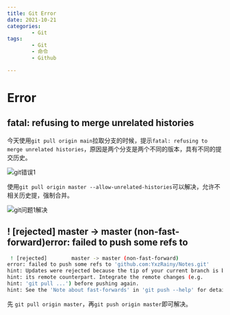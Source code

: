 ```yaml
---
title: Git Error
date: 2021-10-21
categories:
        - Git
tags:
        - Git
        - 命令
        - Github

---
```


# Error

## fatal: refusing to merge unrelated histories

今天使用`git pull origin main`拉取分支的时候，提示`fatal: refusing to merge unrelated histories`，原因是两个分支是两个不同的版本，具有不同的提交历史。

![git错误1](https://gallery.yxzi.xyz/galleries/2022/06/15/git%E9%94%99%E8%AF%AF1.png)

使用`git pull origin master --allow-unrelated-histories`可以解决，允许不相关历史提，强制合并。

![git问题1解决](https://gallery.yxzi.xyz/galleries/2022/06/15/git%E9%97%AE%E9%A2%981%E8%A7%A3%E5%86%B3.png)

##  ! [rejected]        master -> master (non-fast-forward)error: failed to push some refs to 

```sh
 ! [rejected]        master -> master (non-fast-forward)
error: failed to push some refs to 'github.com:YxzRainy/Notes.git'
hint: Updates were rejected because the tip of your current branch is behind
hint: its remote counterpart. Integrate the remote changes (e.g.
hint: 'git pull ...') before pushing again.
hint: See the 'Note about fast-forwards' in 'git push --help' for details
```

先 `git pull origin master`，再`git push origin master`即可解决。
